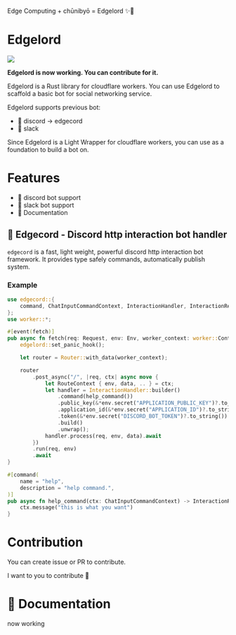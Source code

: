 Edge Computing + chūnibyō = Edgelord ✨👿

# Edgelord

<img src="https://img.shields.io/github/workflow/status/sizumita/edgelord/CI" />

**Edgelord is now working. You can contribute for it.**

Edgelord is a Rust library for cloudflare workers. 
You can use Edgelord to scaffold a basic bot for social networking service.

Edgelord supports previous bot:

- 🚧 discord -> edgecord
- 🚧 slack

Since Edgelord is a Light Wrapper for cloudflare workers, you can use as a foundation to build a bot on.

# Features

- 🚧 discord bot support
- 🚧 slack bot support
- 🚧 Documentation

## 🚧 Edgecord - Discord http interaction bot handler

`edgecord` is a fast, light weight, powerful discord http interaction bot framework.
It provides type safely commands, automatically publish system.

### Example

```rust
use edgecord::{
    command, ChatInputCommandContext, InteractionHandler, InteractionResponse,
};
use worker::*;

#[event(fetch)]
pub async fn fetch(req: Request, env: Env, worker_context: worker::Context) -> Result<Response> {
    edgelord::set_panic_hook();

    let router = Router::with_data(worker_context);

    router
        .post_async("/", |req, ctx| async move {
            let RouteContext { env, data, .. } = ctx;
            let handler = InteractionHandler::builder()
                .command(help_command())
                .public_key(&*env.secret("APPLICATION_PUBLIC_KEY")?.to_string())
                .application_id(&*env.secret("APPLICATION_ID")?.to_string())
                .token(&*env.secret("DISCORD_BOT_TOKEN")?.to_string())
                .build()
                .unwrap();
            handler.process(req, env, data).await
        })
        .run(req, env)
        .await
}

#[command(
    name = "help",
    description = "help command.",
)]
pub async fn help_command(ctx: ChatInputCommandContext) -> InteractionResponse {
    ctx.message("this is what you want")
}
```

# Contribution

You can create issue or PR to contribute.

I want to you to contribute 💪

# 🚧 Documentation

now working
